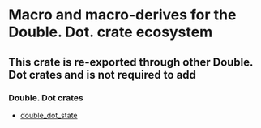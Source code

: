 # Macro and macro-derives for the Double. Dot. crate ecosystem

## This crate is re-exported through other Double. Dot crates and is not required to add

### Double. Dot crates

* [double_dot_state](https://crates.io/crates/double_dot_state)
